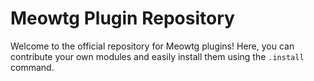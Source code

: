 # Meowtg Plugin Repository

Welcome to the official repository for Meowtg plugins! Here, you can contribute your own modules and easily install them using the `.install` command.

